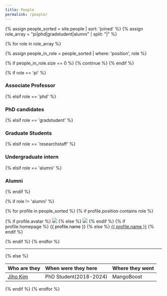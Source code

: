 ```yaml
---
title: People
permalink: /people/
---
```


{% assign people_sorted = site.people | sort: 'joined' %}
{% assign role_array = "pi|phd|gradstudent|alumni" | split: "|" %}

{% for role in role_array %}

{% assign people_in_role = people_sorted | where: 'position', role %}

<!-- Skip section if there's nobody -->
{% if people_in_role.size == 0 %}
  {% continue %}
{% endif %}

<div class="pos_header">
{% if role == 'pi' %}
<h3> Associate Professor </h3>
 {% elsif role == 'phd' %}
<h3>PhD candidates</h3>
 {% elsif role == 'gradstudent' %}
<h3>Graduate Students</h3>
 {% elsif role == 'researchstaff' %}
<h3>Undergraduate intern</h3>
 {% elsif role == 'alumni' %}
<h3>Alumni</h3>
{% endif %}
</div>

{% if role != 'alumni' %}
<div class="content list people">
  {% for profile in people_sorted %}
    {% if profile.position contains role %}
      <div class="list-item-people">
        <p class="list-post-title">
          <!-- 图片部分：始终不可点击 -->
          {% if profile.avatar %}
            <img class="profile-thumbnail" src="{{site.baseurl}}/images/people/{{profile.avatar}}">
          {% else %}
            <img class="profile-thumbnail" src="{{site.baseurl}}/images/assets/miss.png">
          {% endif %}
          <!-- 名字部分：动态生成链接或纯文本 -->
          {% if profile.homepage %}
            <a class="name" href="{{ profile.homepage }}" target="_blank" 
               style="color: #000; text-decoration: none;" 
               onmouseover="this.style.color='#36C2CE';" 
               onmouseout="this.style.color='#000';"
               onclick="this.style.color='#000';">
              {{ profile.name }}
            </a>
          {% else %}
            <a class="name" href="{{ site.baseurl }}{{ profile.url }}">{{ profile.name }}</a>
          {% endif %}
        </p>
      </div>    
    {% endif %}
  {% endfor %}
</div>
<hr>



{% else %}
<br>

| Who are they | When were they here | Where they went |
| :------------- |:-------------| :-----------|
| [Jiho Kim](https://sites.google.com/view/jihokim/) | PhD Student(2018-2024) | MangoBoost |
{% endif %}
{% endfor %}
